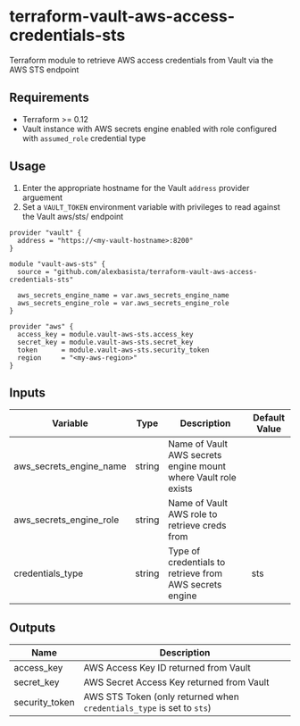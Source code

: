 # terraform-vault-aws-access-credentials-sts
Terraform module to retrieve AWS access credentials from Vault via the AWS STS endpoint

## Requirements
- Terraform >= 0.12
- Vault instance with AWS secrets engine enabled with role configured with `assumed_role` credential type

## Usage
1. Enter the appropriate hostname for the Vault `address` provider arguement
2. Set a `VAULT_TOKEN` environment variable with privileges to read against the Vault aws/sts/<aws-secrets-engine-role> endpoint

```hcl
provider "vault" {
  address = "https://<my-vault-hostname>:8200"
}

module "vault-aws-sts" {
  source = "github.com/alexbasista/terraform-vault-aws-access-credentials-sts"

  aws_secrets_engine_name = var.aws_secrets_engine_name
  aws_secrets_engine_role = var.aws_secrets_engine_role
}

provider "aws" {
  access_key = module.vault-aws-sts.access_key
  secret_key = module.vault-aws-sts.secret_key
  token      = module.vault-aws-sts.security_token
  region     = "<my-aws-region>"
}
```

## Inputs
| Variable | Type | Description | Default Value |
| -------- | ---- | ----------- | ------------- |
| aws_secrets_engine_name | string | Name of Vault AWS secrets engine mount where Vault role exists | |
| aws_secrets_engine_role | string | Name of Vault AWS role to retrieve creds from | |
| credentials_type | string | Type of credentials to retrieve from AWS secrets engine | sts |

## Outputs
| Name | Description |
| -------- | ---- |
| access_key | AWS Access Key ID returned from Vault |
| secret_key | AWS Secret Access Key returned from Vault |
| security_token | AWS STS Token (only returned when `credentials_type` is set to `sts`) |




